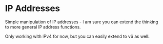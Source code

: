 # IP Addresses

Simple manipulation of IP addresses - I am sure you can extend the thinking to more general IP address functions.

Only working with IPv4 for now, but you can easily extend to v6 as well.
